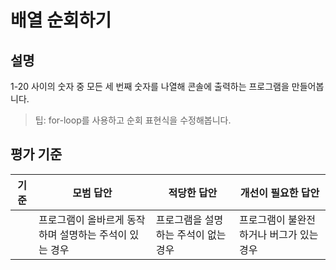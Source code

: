 # 배열 순회하기

## 설명

1-20 사이의 숫자 중 모든 세 번째 숫자를 나열해 콘솔에 출력하는 프로그램을 만들어봅니다.

> 팁: for-loop를 사용하고 순회 표현식을 수정해봅니다.

## 평가 기준

| 기준 | 모범 답안                               | 적당한 답안                 | 개선이 필요한 답안              |
| -------- | --------------------------------------- | ------------------------ | ------------------------------ |
|          | 프로그램이 올바르게 동작하며 설명하는 주석이 있는 경우 | 프로그램을 설명하는 주석이 없는 경우 | 프로그램이 불완전하거나 버그가 있는 경우 |